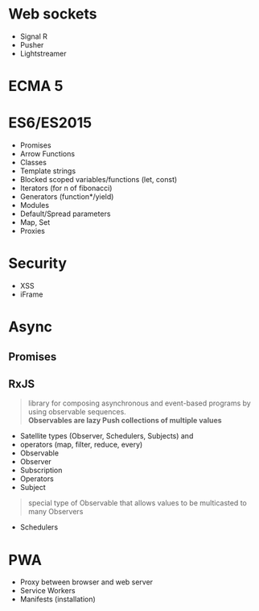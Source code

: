 
# Web sockets
* Signal R
* Pusher
* Lightstreamer

# ECMA 5

# ES6/ES2015
* Promises
* Arrow Functions
* Classes
* Template strings
* Blocked scoped variables/functions (let, const)
* Iterators (for n of fibonacci)
* Generators (function*/yield)
* Modules
* Default/Spread parameters
* Map, Set
* Proxies

# Security
* XSS
* iFrame

# Async
## Promises
## RxJS
>library for composing asynchronous and event-based programs by using observable sequences.   
**Observables are lazy Push collections of multiple values**
* Satellite types (Observer, Schedulers, Subjects) and 
* operators (map, filter, reduce, every)
* Observable
* Observer
* Subscription
* Operators
* Subject 
>special type of Observable that allows values to be multicasted to many Observers
* Schedulers
# PWA 
* Proxy between browser and web server
* Service Workers 
* Manifests (installation)
